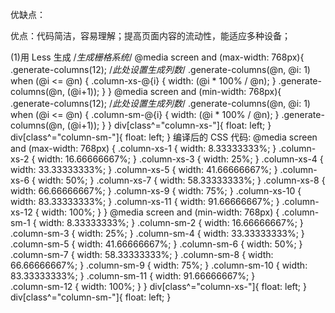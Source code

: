 优缺点：

优点：代码简洁，容易理解；提高页面内容的流动性，能适应多种设备；

(1)用 Less 生成
/_生成栅格系统_/
@media screen and (max-width: 768px){
.generate-columns(12); /_此处设置生成列数_/
.generate-columns(@n, @i: 1) when (@i <= @n) {
.column-xs-@{i} {
width: (@i * 100% / @n);
}
.generate-columns(@n, (@i+1));
}
}
@media screen and (min-width: 768px){
.generate-columns(12); /*此处设置生成列数*/
.generate-columns(@n, @i: 1) when (@i <= @n) {
.column-sm-@{i} {
width: (@i * 100% / @n);
}
.generate-columns(@n, (@i+1));
}
}
div[class^="column-xs-"]{
float: left;
}
div[class^="column-sm-"]{
float: left;
}
编译后的 CSS 代码:
@media screen and (max-width: 768px) {
.column-xs-1 { width: 8.33333333%; }
.column-xs-2 { width: 16.66666667%; }
.column-xs-3 { width: 25%; }
.column-xs-4 { width: 33.33333333%; }
.column-xs-5 { width: 41.66666667%; }
.column-xs-6 { width: 50%; }
.column-xs-7 { width: 58.33333333%; }
.column-xs-8 { width: 66.66666667%; }
.column-xs-9 { width: 75%; }
.column-xs-10 { width: 83.33333333%; }
.column-xs-11 { width: 91.66666667%; }
.column-xs-12 { width: 100%; }
}
@media screen and (min-width: 768px) {
.column-sm-1 { width: 8.33333333%; }
.column-sm-2 { width: 16.66666667%; }
.column-sm-3 { width: 25%; }
.column-sm-4 { width: 33.33333333%; }
.column-sm-5 { width: 41.66666667%; }
.column-sm-6 { width: 50%; }
.column-sm-7 { width: 58.33333333%; }
.column-sm-8 { width: 66.66666667%; }
.column-sm-9 { width: 75%; }
.column-sm-10 { width: 83.33333333%; }
.column-sm-11 { width: 91.66666667%; }  
 .column-sm-12 { width: 100%; }
}
div[class^="column-xs-"]{
float: left;
}
div[class^="column-sm-"]{
float: left;
}
